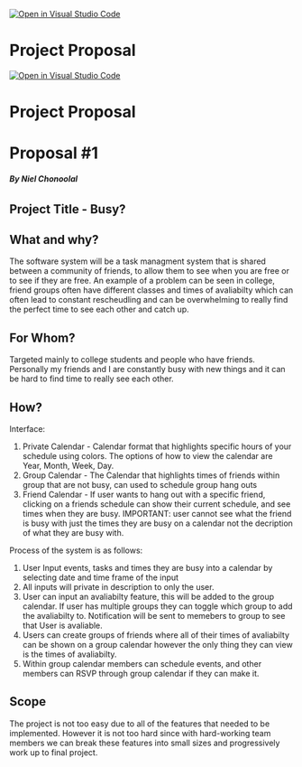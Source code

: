 [![Open in Visual Studio Code](https://classroom.github.com/assets/open-in-vscode-c66648af7eb3fe8bc4f294546bfd86ef473780cde1dea487d3c4ff354943c9ae.svg)](https://classroom.github.com/online_ide?assignment_repo_id=8400913&assignment_repo_type=AssignmentRepo)
# Project Proposal
[![Open in Visual Studio Code](https://classroom.github.com/assets/open-in-vscode-c66648af7eb3fe8bc4f294546bfd86ef473780cde1dea487d3c4ff354943c9ae.svg)](https://classroom.github.com/online_ide?assignment_repo_id=8400913&assignment_repo_type=AssignmentRepo)
# Project Proposal

# Proposal #1 
###### **By Niel Chonoolal** 

## Project Title - Busy? 

## What and why? 

The software system will be a task managment system that is shared between a community of friends, to allow them to see when you are free or to see if they are free. An example of a problem can be seen in college, friend groups often have different classes and times of avaliabilty which can often lead to constant rescheudling and can be overwhelming to really find the perfect time to see each other and catch up. 


## For Whom?

Targeted mainly to college students and people who have friends. Personally my friends and I are constantly busy with new things and it can be hard to find time to really see each other. 

## How? 
Interface: 
1. Private Calendar - Calendar format that highlights specific hours of your schedule using colors. The options of how to view the calendar are Year, Month, Week, Day. 
2. Group Calendar - The Calendar that highlights times of friends within group that are not busy, can used to schedule group hang outs
3. Friend Calendar - If user wants to hang out with a specific friend, clicking on a friends schedule can show their current schedule, and see times when they are busy. IMPORTANT: user cannot see what the friend is busy with just the times they are busy on a calendar not the decription of what they are busy with.  

Process of the system is as follows:
1. User Input events, tasks and times they are busy into a calendar by selecting date and time frame of the input 
2. All inputs will private in description to only the user. 
3. User can input an avaliabilty feature, this will be added to the group calendar. If user has multiple groups they can toggle which group to add the avaliabilty to. Notification will be sent to memebers to group to see that User is avaliable. 
4. Users can create groups of friends where all of their times of avaliabilty can be shown on a group calendar however the only thing they can view is the times of avaliabilty.
5. Within group calendar members can schedule events, and other members can RSVP through group calendar if they can make it. 

## Scope 

The project is not too easy due to all of the features that needed to be implemented. However it is not too hard since with hard-working team members we can break these features into small sizes and progressively work up to final project. 
